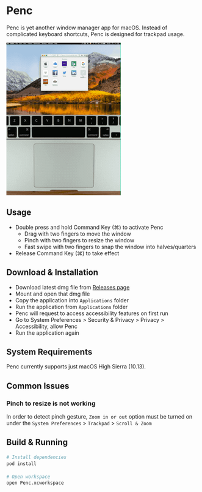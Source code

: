 # Penc
Penc is yet another window manager app for macOS. Instead of complicated keyboard shortcuts, Penc is designed for trackpad usage.

![Showcase](landing/assets/videos-concat.gif?raw=true)

## Usage

- Double press and hold Command Key (⌘) to activate Penc
  - Drag with two fingers to move the window
  - Pinch with two fingers to resize the window
  - Fast swipe with two fingers to snap the window into halves/quarters
- Release Command Key (⌘) to take effect

## Download & Installation

- Download latest dmg file from [Releases page](https://github.com/dgurkaynak/Penc/releases)
- Mount and open that dmg file
- Copy the application into `Applications` folder
- Run the application from `Applications` folder
- Penc will request to access accessibility features on first run
- Go to System Preferences > Security & Privacy > Privacy > Accessibility, allow Penc
- Run the application again

## System Requirements

Penc currently supports just macOS High Sierra (10.13).

## Common Issues

### Pinch to resize is not working

In order to detect pinch gesture, `Zoom in or out` option must be turned on under the `System Preferences` > `Trackpad` > `Scroll & Zoom`

## Build & Running

```bash
# Install dependencies
pod install

# Open workspace
open Penc.xcworkspace
```
